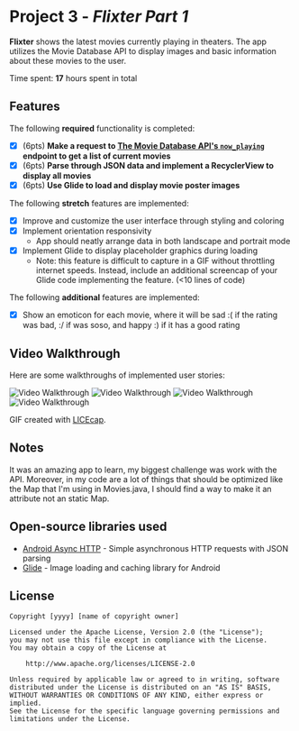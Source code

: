 # Project 3 - *Flixter Part 1*

**Flixter** shows the latest movies currently playing in theaters. The app utilizes the Movie Database API to display images and basic information about these movies to the user.

Time spent: **17** hours spent in total

## Features

The following **required** functionality is completed:

- [X] (6pts) **Make a request to [The Movie Database API's `now_playing`](https://developers.themoviedb.org/3/movies/get-now-playing) endpoint to get a list of current movies**
- [X] (6pts) **Parse through JSON data and implement a RecyclerView to display all movies**
- [X] (6pts) **Use Glide to load and display movie poster images**

The following **stretch** features are implemented:

- [X] Improve and customize the user interface through styling and coloring
- [X] Implement orientation responsivity
  - App should neatly arrange data in both landscape and portrait mode
- [X] Implement Glide to display placeholder graphics during loading
  - Note: this feature is difficult to capture in a GIF without throttling internet speeds.  Instead, include an additional screencap of your Glide code implementing the feature.  (<10 lines of code)

The following **additional** features are implemented:

* [x] Show an emoticon for each movie, where it will be sad :( if the rating was bad, :/ if was soso, and happy :) if it has a good rating

## Video Walkthrough

Here are some walkthroughs of implemented user stories:

<img src='walkthroug1.gif' title='Video Walkthrough 1' width='' alt='Video Walkthrough' />
<img src='walkthroug2.gif' title='Video Walkthrough 1' width='' alt='Video Walkthrough' />
<img src='walkthroug3.gif' title='Video Walkthrough 1' width='' alt='Video Walkthrough' />
<img src='walkthroug4.gif' title='Video Walkthrough 1' width='' alt='Video Walkthrough' />


GIF created with [LICEcap](https://www.cockos.com/licecap/).

## Notes

It was an amazing app to learn, my biggest challenge was work with the API. Moreover, in my code are a lot of things that should be optimized like the Map that I'm using in Movies.java, I should find a way to make it an attribute not an static Map.

## Open-source libraries used

- [Android Async HTTP](https://github.com/loopj/android-async-http) - Simple asynchronous HTTP requests with JSON parsing
- [Glide](https://github.com/bumptech/glide) - Image loading and caching library for Android

## License

    Copyright [yyyy] [name of copyright owner]

    Licensed under the Apache License, Version 2.0 (the "License");
    you may not use this file except in compliance with the License.
    You may obtain a copy of the License at

        http://www.apache.org/licenses/LICENSE-2.0

    Unless required by applicable law or agreed to in writing, software
    distributed under the License is distributed on an "AS IS" BASIS,
    WITHOUT WARRANTIES OR CONDITIONS OF ANY KIND, either express or implied.
    See the License for the specific language governing permissions and
    limitations under the License.
